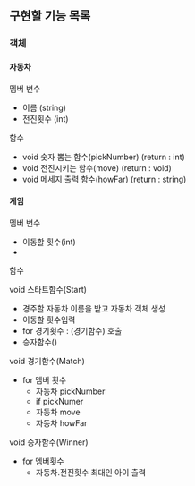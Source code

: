 ## 구현할 기능 목록

### 객체

#### 자동차
멤버 변수
- 이름 (string)
- 전진횟수 (int)

함수
- void 숫자 뽑는 함수(pickNumber) (return : int)
- void 전진시키는 함수(move) (return : void)
- void 메세지 출력 함수(howFar) (return : string)


#### 게임
멤버 변수
- 이동할 횟수(int)
- 

함수

void 스타트함수(Start) 

- 경주할 자동차 이름을 받고 자동차 객체 생성
- 이동할 횟수입력
- for 경기횟수 : (경기함수) 호출
- 승자함수()

void 경기함수(Match)
- for 멤버 횟수
  - 자동차 pickNumber
  - if pickNumer
  - 자동차 move
  - 자동차 howFar

void 승자함수(Winner)
- for 멤버횟수
  - 자동차.전진횟수
  최대인 아이 출력

    



